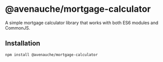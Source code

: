 # @avenauche/mortgage-calculator

A simple mortgage calculator library that works with both ES6 modules and CommonJS.

## Installation

```bash
npm install @avenauche/mortgage-calculator
